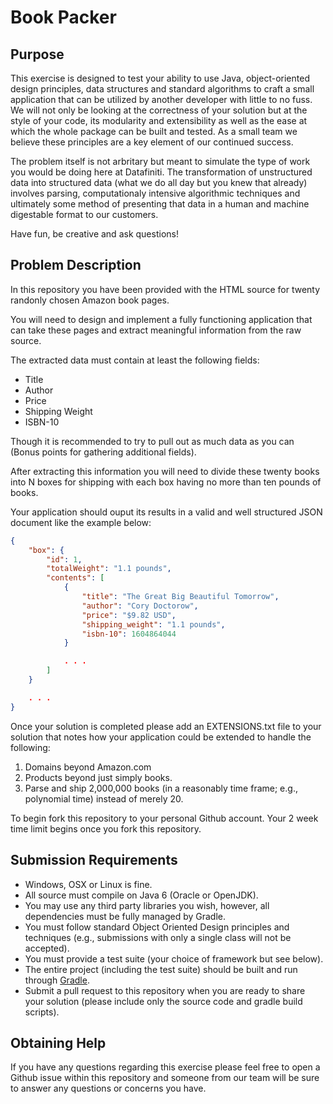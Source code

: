 # Book Packer

## Purpose

This exercise is designed to test your ability to use Java, object-oriented design principles, data structures and standard algorithms to craft a small application that can be utilized by another developer with little to no fuss. We will not only be looking at the correctness of your solution but at the style of your code, its modularity and extensibility as well as the ease at which the whole package can be built and tested. As a small team we believe these principles are a key element of our continued success. 

The problem itself is not arbritary but meant to simulate the type of work you would be doing here at Datafiniti. The transformation of unstructured data into structured data (what we do all day but you knew that already) involves parsing, computationaly intensive algorithmic techniques and ultimately some method of presenting that data in a human and machine digestable format to our customers.

Have fun, be creative and ask questions! 

## Problem Description

In this repository you have been provided with the HTML source for twenty randonly chosen Amazon book pages.  

You will need to design and implement a fully functioning application that can take these pages and extract meaningful information from the raw source. 

The extracted data must contain at least the following fields:

* Title
* Author
* Price
* Shipping Weight
* ISBN-10

Though it is recommended to try to pull out as much data as you can (Bonus points for gathering additional fields).

After extracting this information you will need to divide these twenty books into N boxes for shipping with each box having no more than ten pounds of books.

Your application should ouput its results in a valid and well structured JSON document like the example below:

```json
{
    "box": {
        "id": 1,
        "totalWeight": "1.1 pounds",
        "contents": [
            {
                "title": "The Great Big Beautiful Tomorrow",
                "author": "Cory Doctorow",
                "price": "$9.82 USD",
                "shipping_weight": "1.1 pounds",
                "isbn-10": 1604864044
            }

            . . .
        ]
    }

    . . .
}
``` 
Once your solution is completed please add an EXTENSIONS.txt file to your solution that notes how your application could be extended to handle the following:

1. Domains beyond Amazon.com
2. Products beyond just simply books.
3. Parse and ship 2,000,000 books (in a reasonably time frame; e.g., polynomial time) instead of merely 20.

To begin fork this repository to your personal Github account. Your 2 week time limit begins once you fork this repository.

## Submission Requirements

* Windows, OSX or Linux is fine.
* All source must compile on Java 6 (Oracle or OpenJDK).
* You may use any third party libraries you wish, however, all dependencies must be fully managed by Gradle.
* You must follow standard Object Oriented Design principles and techniques (e.g., submissions with only a single class will not be accepted).
* You must provide a test suite (your choice of framework but see below).
* The entire project (including the test suite) should be built and run through [Gradle](http://services.gradle.org/distributions/gradle-1.6-all.zip).
* Submit a pull request to this repository when you are ready to share your solution (please include only the source code and gradle build scripts).

## Obtaining Help

If you have any questions regarding this exercise please feel free to open a Github issue within this repository and someone from our team will be sure to answer any questions or concerns you have.
